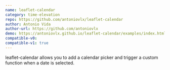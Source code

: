 ```yaml
---
name: leaflet-calendar
category: time-elevation
repo: https://github.com/antoniovlx/leaflet-calendar
author: Antonio Vida
author-url: https://github.com/antoniovlx
demo: https://antoniovlx.github.io/leaflet-calendar/examples/index.html
compatible-v0:
compatible-v1: true
---
```


leaflet-calendar allows you to add a calendar picker and trigger a custom function when a date is selected.
